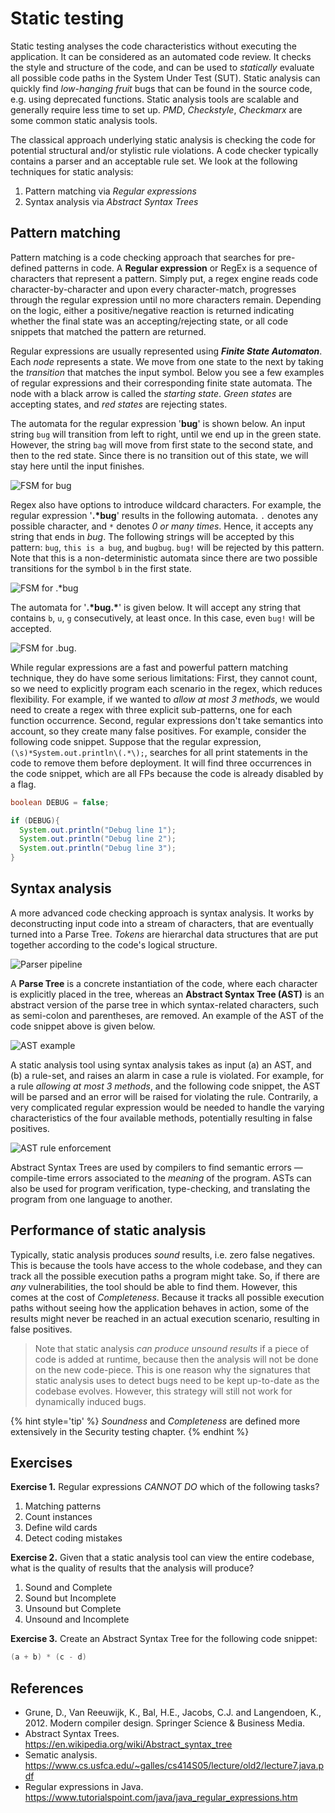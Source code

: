 # Static testing

Static testing analyses the code characteristics without executing the application. It can be considered as an automated code review. It checks the style and structure of the code, and can be used to _statically_ evaluate all possible code paths in the System Under Test (SUT).
Static analysis can quickly find _low-hanging fruit_ bugs that can be found in the source code, e.g. using deprecated functions. Static analysis tools are scalable and generally require less time to set up. _PMD_, _Checkstyle_, _Checkmarx_ are some common static analysis tools.

The classical approach underlying static analysis is checking the code for potential structural and/or stylistic rule violations. A code checker typically contains a parser and an acceptable rule set. We look at the following techniques for static analysis:

1. Pattern matching via *Regular expressions*
2. Syntax analysis via *Abstract Syntax Trees*


## Pattern matching

Pattern matching is a code checking approach that searches for pre-defined patterns in code. A **Regular expression** or RegEx is a sequence of characters that represent a pattern. Simply put, a regex engine reads code character-by-character and upon every character-match, progresses through the regular expression until no more characters remain. Depending on the logic, either a positive/negative reaction is returned indicating whether the final state was an accepting/rejecting state, or all code snippets that matched the pattern are returned.

Regular expressions are usually represented using ***Finite State Automaton***. Each _node_ represents a state. We move from one state to the next by taking the _transition_ that matches the input symbol. Below you see a few examples of regular expressions and their corresponding finite state automata. The node with a black arrow is called the _starting state_. _Green states_ are accepting states, and _red states_ are rejecting states.

The automata for the regular expression '**bug**' is shown below. An input string `bug` will transition from left to right, until we end up in the green state. However, the string `bag` will move from first state to the second state, and then to the red state. Since there is no transition out of this state, we will stay here until the input finishes.



![FSM for bug](img/static-testing/regex1.png)


Regex also have options to introduce wildcard characters. For example, the regular expression '**.\*bug**' results in the following automata. `.` denotes any possible character, and `*` denotes *0 or many times*. Hence, it accepts any string that ends in _bug_. The following strings will be accepted by this pattern: `bug`, `this is a bug`, and `bugbug`. `bug!` will be rejected by this pattern. Note that this is a non-deterministic automata since there are two possible transitions for the symbol `b` in the first state.



![FSM for .*bug](img/static-testing/regex2.png)


The automata for '**.\*bug.\***' is given below. It will accept any string that contains `b`, `u`, `g` consecutively, at least once. In this case, even `bug!` will be accepted.


![FSM for .*bug.*](img/static-testing/regex3.png)

While regular expressions are a fast and powerful pattern matching technique, they do have some serious limitations: First, they cannot count, so we need to explicitly program each scenario in the regex, which reduces flexibility. For example, if we wanted to _allow at most 3 methods_, we would need to create a regex with three explicit sub-patterns, one for each function occurrence. Second, regular expressions don't take semantics into account, so they create many false positives. For example, consider the following code snippet. Suppose that the regular expression, `(\s)*System.out.println\(.*\);`, searches for all print statements in the code to remove them before deployment. It will find three occurrences in the code snippet, which are all FPs because the code is already disabled by a flag.

```java
boolean DEBUG = false;

if (DEBUG){
  System.out.println("Debug line 1");
  System.out.println("Debug line 2");
  System.out.println("Debug line 3");
}
```

## Syntax analysis

A more advanced code checking approach is syntax analysis. It works by deconstructing input code into a stream of characters, that are eventually turned into a Parse Tree. _Tokens_ are hierarchal data structures that are put together according to the code's logical structure.

![Parser pipeline](img/static-testing/lexer.png)


A **Parse Tree** is a concrete instantiation of the code, where each character is explicitly placed in the tree, whereas an **Abstract Syntax Tree (AST)** is an abstract version of the parse tree in which syntax-related characters, such as semi-colon and parentheses, are removed. An example of the AST of the code snippet above is given below.


![AST example](img/static-testing/ast-example.png)


A static analysis tool using syntax analysis takes as input (a) an AST, and (b) a rule-set, and raises an alarm in case a rule is violated.
For example, for a rule _allowing at most 3 methods_, and the following code snippet, the AST will be parsed and an error will be raised for violating the rule. Contrarily, a very complicated regular expression would be needed to handle the varying characteristics of the four available methods, potentially resulting in false positives.


![AST rule enforcement](img/static-testing/ast-usecase1.png)


Abstract Syntax Trees are used by compilers to find semantic errors &mdash; compile-time errors associated to the _meaning_ of the program. ASTs can also be used for program verification, type-checking, and translating the program from one language to another.  

## Performance of static analysis

 Typically, static analysis produces _sound_ results, i.e. zero false negatives. This is because the tools have access to the whole codebase, and they can track all the possible execution paths a program might take. So, if there are _any_ vulnerabilities, the tool should be able to find them. However, this comes at the cost of _Completeness_. Because it tracks all possible execution paths without seeing how the application behaves in action, some of the results might never be reached in an actual execution scenario, resulting in false positives.

 >Note that static analysis _can produce unsound results_ if a piece of code is added at runtime, because then the analysis will not be done on the new code-piece. This is one reason why the signatures that static analysis uses to detect bugs need to be kept up-to-date as the codebase evolves. However, this strategy will still not work for dynamically induced bugs.


{% hint style='tip' %} _Soundness_ and _Completeness_ are defined more extensively in the Security testing chapter. {% endhint %}

## Exercises

**Exercise 1.** Regular expressions _CANNOT DO_ which of the following tasks?
1. Matching patterns
2. Count instances
3. Define wild cards
4. Detect coding mistakes

**Exercise 2.** Given that a static analysis tool can view the entire codebase, what is the quality of results that the analysis will produce?
1. Sound and Complete
2. Sound but Incomplete
3. Unsound but Complete
4. Unsound and Incomplete

**Exercise 3.** Create an Abstract Syntax Tree for the following code snippet:
```java
(a + b) * (c - d)
```


## References

* Grune, D., Van Reeuwijk, K., Bal, H.E., Jacobs, C.J. and Langendoen, K., 2012. Modern compiler design. Springer Science & Business Media.
* Abstract Syntax Trees. https://en.wikipedia.org/wiki/Abstract_syntax_tree
* Sematic analysis. https://www.cs.usfca.edu/~galles/cs414S05/lecture/old2/lecture7.java.pdf
* Regular expressions in Java. https://www.tutorialspoint.com/java/java_regular_expressions.htm
